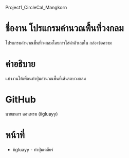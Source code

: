 Project1_CircleCal_Mangkorn
# ชื่องาน โปรแกรมคำนวณพื้นที่วงกลม

โปรแกรมคำนวณพื้นที่วงกลมโดยการใส่ค่าตัวเลขใน กล่องข้อความ

# คำอธิบาย 
แบ่งงานให้เพื่อนทำปุ่มคำนวณพื้นที่เส้นรอบวงกลม 

# GitHub
นายธนกร  ดอนพรม (iigluayy) 

# หน้าที่
- iigluayy - ทำปุ่มเคลียร์

